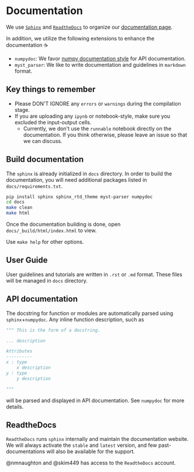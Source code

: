 # Documentation

We use [`Sphinx`](https://www.sphinx-doc.org/en/master/) and [`ReadtheDocs`](https://readthedocs.org/) to organize our [documentation page]().

In addition, we utilize the following extensions to enhance the documentation :coffee:
- `numpydoc`: We favor [numpy documentation style](https://numpydoc.readthedocs.io/en/latest/format.html) for API documentation.
- `myst_parser`: We like to write documentation and guidelines in `markdown` format.

## Key things to remember

- Please DON'T IGNORE any `errors` or `warnings` during the compilation stage.
- If you are uploading any `ipynb` or notebook-style, make sure you excluded the input-output cells.
    - Currently, we don't use the `runnable` notebook directly on the documentation. If you think otherwise, please leave an issue so that we can discuss.

## Build documentation

The `sphinx` is already initialized in `docs` directory. In order to build the documentation, you will need additional packages listed in `docs/requirements.txt`.

```bash
pip install sphinx sphinx_rtd_theme myst-parser numpydoc
cd docs
make clean
make html
```

Once the documentation building is done, open `docs/_build/html/index.html` to view.

Use `make help` for other options.

## User Guide

User guidelines and tutorials are written in `.rst` or `.md` format.
These files will be managed in `docs` directory.

## API documentation

The docstring for function or modules are automatically parsed using `sphinx`+`numpydoc`.
Any inline function description, such as

```py
""" This is the form of a docstring.

... description

Attributes
----------
x : type
    x description
y : type
    y description

"""
```

will be parsed and displayed in API documentation. See `numpydoc` for more details.

## ReadtheDocs

`ReadtheDocs` runs `sphinx` internally and maintain the documentation website. We will always activate the `stable` and `latest` version, and few past-documentations will also be available for the support.

@nmnaughton and @skim449 has access to the `ReadtheDocs` account.
